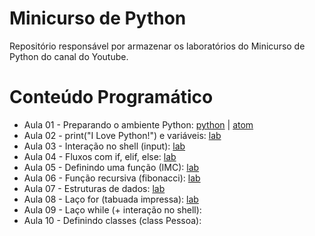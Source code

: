 # Minicurso de Python

Repositório responsável por armazenar  os laboratórios do Minicurso de Python do canal do Youtube.

# Conteúdo Programático

- Aula 01 - Preparando o ambiente Python: [python](https://www.python.org/downloads/) | [atom](https://atom.io/)
- Aula 02 - print("I Love Python!") e variáveis: [lab](https://github.com/tricodando/minicurso_python/blob/main/hello.py)
- Aula 03 - Interação no shell (input): [lab](https://github.com/tricodando/minicurso_python/blob/main/bemvindo.py)
- Aula 04 - Fluxos com if, elif, else: [lab](https://github.com/tricodando/minicurso_python/blob/main/seaprovado.py)
- Aula 05 - Definindo uma função (IMC): [lab](https://github.com/tricodando/minicurso_python/blob/main/imc.py)
- Aula 06 - Função recursiva (fibonacci): [lab](https://github.com/tricodando/minicurso_python/blob/main/fibonacci.py)
- Aula 07 - Estruturas de dados: [lab](https://github.com/tricodando/minicurso_python/blob/main/figurinhas.py)
- Aula 08 - Laço for (tabuada impressa): [lab](https://github.com/tricodando/minicurso_python/blob/main/tabuada_impressa.py)
- Aula 09 - Laço while (+ interação no shell): 
- Aula 10 - Definindo classes (class Pessoa): 
